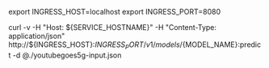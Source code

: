 export INGRESS_HOST=localhost
export INGRESS_PORT=8080

curl -v -H "Host: ${SERVICE_HOSTNAME}" -H "Content-Type: application/json" http://${INGRESS_HOST}:${INGRESS_PORT}/v1/models/${MODEL_NAME}:predict -d @./youtubegoes5g-input.json